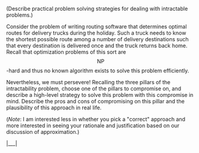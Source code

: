 (Describe practical problem solving strategies for dealing with intractable problems.)

Consider the problem of writing routing software that determines optimal routes for delivery trucks during the holiday. Such a truck needs to know the shortest possible route among a number of delivery destinations such that every destination is delivered once and the truck returns back home. Recall that optimization problems of this sort are $$\mathsf{NP}$$-hard and thus no known algorithm exists to solve this problem efficiently.

Nevertheless, we must persevere! Recalling the three pillars of the intractability problem, choose one of the pillars to compromise on, and describe a high-level strategy to solve this problem with this compromise in mind. Describe the pros and cons of compromising on this pillar and the plausibility of this approach in real life.

(_Note_: I am interested less in whether you pick a "correct" approach and more interested in seeing your rationale and justification based on our discussion of approximation.)

|___|
